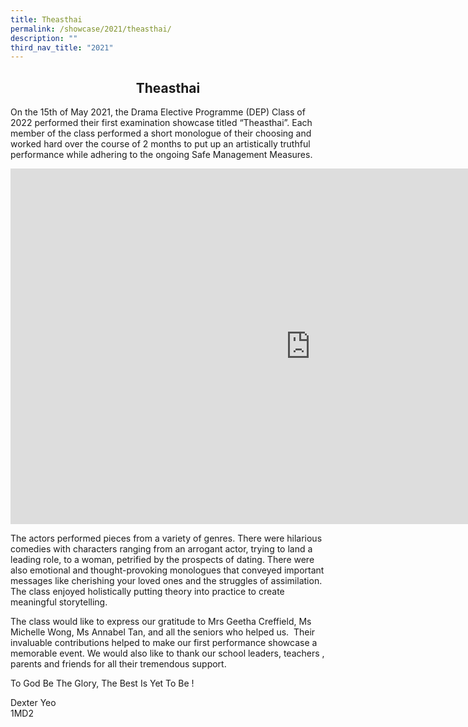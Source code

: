 ```yaml
---
title: Theasthai
permalink: /showcase/2021/theasthai/
description: ""
third_nav_title: "2021"
---
```

## <center> Theasthai <center>
	
On the 15th of May 2021, the Drama Elective Programme (DEP) Class of 2022 performed their first examination showcase titled “Theasthai”. Each member of the class performed a short monologue of their choosing and worked hard over the course of 2 months to put up an artistically truthful performance while adhering to the ongoing Safe Management Measures.
	

<iframe allowfullscreen="true" height="569" width="960" frameborder="0" src="https://docs.google.com/presentation/d/e/2PACX-1vQK4XyFfp2No344sdKiyP1C2dxrMA3156z9iyInGX8b7Vla3XSsdfcM-FIQ28XgWsdy4j5csvkdMIp-/embed?start=false&amp;loop=false&amp;delayms=3000"></iframe>
	
	
The actors performed pieces from a variety of genres. There were hilarious comedies with characters ranging from an arrogant actor, trying to land a leading role, to a woman, petrified by the prospects of dating. There were also emotional and thought-provoking monologues that conveyed important messages like cherishing your loved ones and the struggles of assimilation. The class enjoyed holistically putting theory into practice to create meaningful storytelling.&nbsp;
	


The class would like to express our gratitude to Mrs Geetha Creffield, Ms Michelle Wong, Ms Annabel Tan, and all the seniors who helped us.&nbsp; Their invaluable contributions helped to make our first performance showcase a memorable event. We would also like to thank our school leaders, teachers , parents and friends for all their tremendous support.&nbsp;

  

To God Be The Glory, The Best Is Yet To Be !&nbsp;

  
Dexter Yeo<br>
1MD2</center></center>